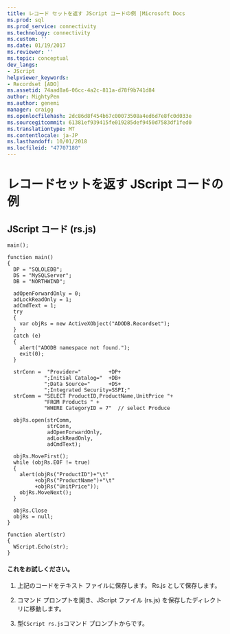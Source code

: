 ```yaml
---
title: レコード セットを返す JScript コードの例 |Microsoft Docs
ms.prod: sql
ms.prod_service: connectivity
ms.technology: connectivity
ms.custom: ''
ms.date: 01/19/2017
ms.reviewer: ''
ms.topic: conceptual
dev_langs:
- JScript
helpviewer_keywords:
- Recordset [ADO]
ms.assetid: 74aad8a6-06cc-4a2c-811a-d78f9b741d84
author: MightyPen
ms.author: genemi
manager: craigg
ms.openlocfilehash: 2dc86d8f454b67c00073508a4ed6d7e8fc0d033e
ms.sourcegitcommit: 61381ef939415fe019285def9450d7583df1fed0
ms.translationtype: MT
ms.contentlocale: ja-JP
ms.lasthandoff: 10/01/2018
ms.locfileid: "47707180"
---
```

# <a name="jscript-code-example-to-return-a-recordset"></a>レコードセットを返す JScript コードの例
## <a name="jscript-code-rsjs"></a>JScript コード (rs.js)  
  
```  
main();  
  
function main()  
{  
  DP = "SQLOLEDB";  
  DS = "MySQLServer";  
  DB = "NORTHWIND";  
  
  adOpenForwardOnly = 0;  
  adLockReadOnly = 1;  
  adCmdText = 1;  
  try   
  {  
    var objRs = new ActiveXObject("ADODB.Recordset");  
  }  
  catch (e)  
  {  
    alert("ADODB namespace not found.");  
    exit(0);  
  }  
  
  strConn =  "Provider="         +DP+  
            ";Initial Catalog="  +DB+  
            ";Data Source="      +DS+  
            ";Integrated Security=SSPI;"  
  strComm = "SELECT ProductID,ProductName,UnitPrice "+  
            "FROM Products " +   
            "WHERE CategoryID = 7"  // select Produce  
  
  objRs.open(strComm,   
             strConn,   
             adOpenForwardOnly,  
             adLockReadOnly,  
             adCmdText);  
  
  objRs.MoveFirst();  
  while (objRs.EOF != true)   
  {  
    alert(objRs("ProductID")+"\t"  
         +objRs("ProductName")+"\t"  
         +objRs("UnitPrice"));  
    objRs.MoveNext();  
  }  
  
  objRs.Close  
  objRs = null;  
}  
  
function alert(str)  
{  
  WScript.Echo(str);  
}  
```  
  
#### <a name="try-it"></a>これをお試しください。  
  
1.  上記のコードをテキスト ファイルに保存します。 Rs.js として保存します。  
  
2.  コマンド プロンプトを開き、JScript ファイル (rs.js) を保存したディレクトリに移動します。  
  
3.  型`CScript rs.js`コマンド プロンプトからです。
